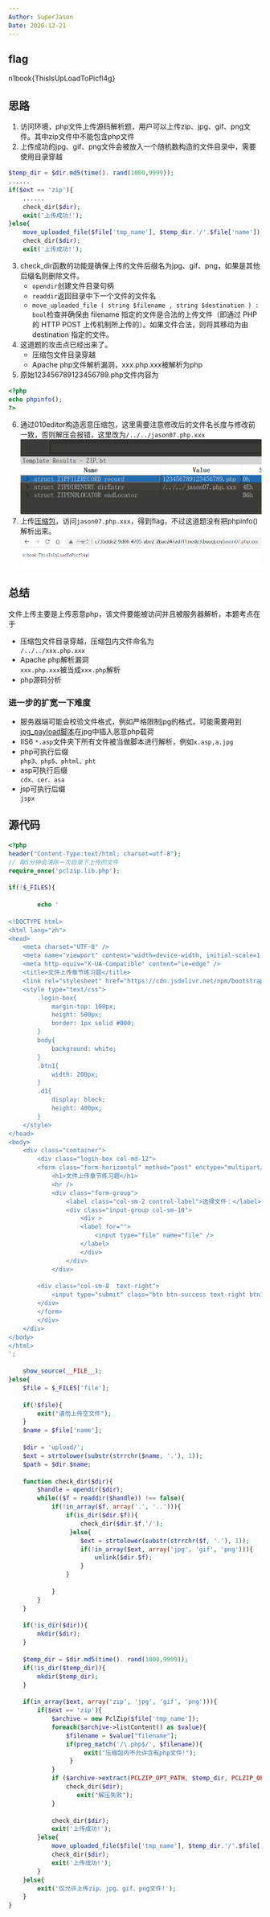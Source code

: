 ```yaml
---
Author: SuperJason
Date: 2020-12-21
---
```


## flag
n1book{ThisIsUpLoadToPicfl4g}

## 思路
1. 访问环境，php文件上传源码解析题，用户可以上传zip、jpg、gif、png文件。其中zip文件中不能包含php文件
2. 上传成功的jpg、gif、png文件会被放入一个随机数构造的文件目录中，需要使用目录穿越  
```php
$temp_dir = $dir.md5(time(). rand(1000,9999));
......
if($ext == 'zip'){
    ......
    check_dir($dir);
    exit('上传成功!');
}else{
    move_uploaded_file($file['tmp_name'], $temp_dir.'/'.$file['name']);
    check_dir($dir);
    exit('上传成功!');
```
3. check_dir函数的功能是确保上传的文件后缀名为jpg、gif、png，如果是其他后缀名则删除文件。   
   - `opendir`创建文件目录句柄
   - `readdir`返回目录中下一个文件的文件名
   - `move_uploaded_file ( string $filename , string $destination ) : bool`检查并确保由 filename 指定的文件是合法的上传文件（即通过 PHP 的 HTTP POST 上传机制所上传的）。如果文件合法，则将其移动为由 destination 指定的文件。
4. 这道题的攻击点已经出来了。
   - 压缩包文件目录穿越
   - Apache php文件解析漏洞，xxx.php.xxx被解析为php
5. 原始123456789123456789.php文件内容为  
```php
<?php
echo phpinfo();
?>
```
6. 通过010editor构造恶意压缩包，这里需要注意修改后的文件名长度与修改前一致，否则解压会报错，这里改为`/../../jason07.php.xxx`  
![](./images/file-upload-1.png)
7. 上传[压缩包](./scripts/123456789123456789.zip)，访问`jason07.php.xxx`，得到flag，不过这道题没有把phpinfo()解析出来。  
![](./images/file-upload-2.png)


## 总结
文件上传主要是上传恶意php，该文件要能被访问并且被服务器解析，本题考点在于
- 压缩包文件目录穿越，压缩包内文件命名为  
  `/../../xxx.php.xxx`
- Apache php解析漏洞  
  `xxx.php.xxx`被当成`xxx.php`解析
- php源码分析  
### 进一步的扩宽一下难度
- 服务器端可能会校验文件格式，例如严格限制jpg的格式，可能需要用到[jpg_payload脚本](./scripts/jpg_payload.php)在jpg中插入恶意php载荷
- IIS6 `*.asp`文件夹下所有文件被当做脚本进行解析，例如`x.asp,a.jpg`
- php可执行后缀  
  `php3、php5、phtml、pht`
- asp可执行后缀  
  `cdx、cer、asa`
- jsp可执行后缀  
  `jspx`


## 源代码
```php
<?php
header("Content-Type:text/html; charset=utf-8");
// 每5分钟会清除一次目录下上传的文件
require_once('pclzip.lib.php');

if(!$_FILES){

        echo '

<!DOCTYPE html>
<html lang="zh">
<head>
    <meta charset="UTF-8" />
    <meta name="viewport" content="width=device-width, initial-scale=1.0" />
    <meta http-equiv="X-UA-Compatible" content="ie=edge" />
    <title>文件上传章节练习题</title>
    <link rel="stylesheet" href="https://cdn.jsdelivr.net/npm/bootstrap@3.3.7/dist/css/bootstrap.min.css" integrity="sha384-BVYiiSIFeK1dGmJRAkycuHAHRg32OmUcww7on3RYdg4Va+PmSTsz/K68vbdEjh4u" crossorigin="anonymous">
    <style type="text/css">
        .login-box{
            margin-top: 100px;
            height: 500px;
            border: 1px solid #000;
        }
        body{
            background: white;
        }
        .btn1{
            width: 200px;
        }
        .d1{
            display: block;
            height: 400px;
        }
    </style>
</head>
<body>
    <div class="container">
        <div class="login-box col-md-12">
        <form class="form-horizontal" method="post" enctype="multipart/form-data" >
            <h1>文件上传章节练习题</h1>
            <hr />
            <div class="form-group">
                <label class="col-sm-2 control-label">选择文件：</label>
                <div class="input-group col-sm-10">
                    <div >
                    <label for="">
                        <input type="file" name="file" />
                    </label>
                    </div>
                </div>
            </div>
                
        <div class="col-sm-8  text-right">
            <input type="submit" class="btn btn-success text-right btn1" />
        </div>
        </form>
        </div>
    </div>
</body>
</html>
';

    show_source(__FILE__);
}else{
    $file = $_FILES['file'];

    if(!$file){
        exit("请勿上传空文件");
    }
    $name = $file['name'];

    $dir = 'upload/';
    $ext = strtolower(substr(strrchr($name, '.'), 1));
    $path = $dir.$name;

    function check_dir($dir){
        $handle = opendir($dir);
        while(($f = readdir($handle)) !== false){
            if(!in_array($f, array('.', '..'))){
                if(is_dir($dir.$f)){
                    check_dir($dir.$f.'/');
                 }else{
                    $ext = strtolower(substr(strrchr($f, '.'), 1));
                    if(!in_array($ext, array('jpg', 'gif', 'png'))){
                        unlink($dir.$f);
                    }
                }
            
            }
        }
    }

    if(!is_dir($dir)){
        mkdir($dir);
    }

    $temp_dir = $dir.md5(time(). rand(1000,9999));
    if(!is_dir($temp_dir)){
        mkdir($temp_dir);
    }

    if(in_array($ext, array('zip', 'jpg', 'gif', 'png'))){
        if($ext == 'zip'){
            $archive = new PclZip($file['tmp_name']);
            foreach($archive->listContent() as $value){
                $filename = $value["filename"];
                if(preg_match('/\.php$/', $filename)){
                     exit("压缩包内不允许含有php文件!");
                 }
            }
            if ($archive->extract(PCLZIP_OPT_PATH, $temp_dir, PCLZIP_OPT_REPLACE_NEWER) == 0) {
                check_dir($dir);
                   exit("解压失败");
            }

            check_dir($dir);
            exit('上传成功!');
        }else{
            move_uploaded_file($file['tmp_name'], $temp_dir.'/'.$file['name']);
            check_dir($dir);
            exit('上传成功!');
        }
    }else{
        exit('仅允许上传zip、jpg、gif、png文件!');
    }
}
```
